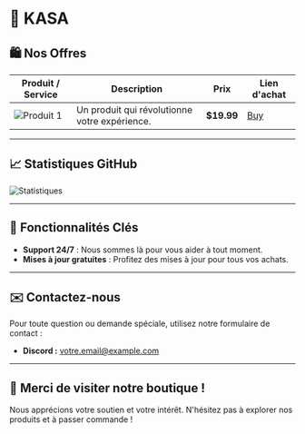 # 🥷 **KASA**

## 🛍️ Nos Offres

| Produit / Service        | Description                                         | Prix      | Lien d'achat         |
|-------------------------|-----------------------------------------------------|-----------|-----------------------|
| ![Produit 1](https://via.placeholder.com/100) | Un produit qui révolutionne votre expérience. | **$19.99** |     [Buy](lien_vers_le_produit_1) |

---

## 📈 Statistiques GitHub

![Statistiques](https://github-readme-stats.vercel.app/api?username=skyssy&show_icons=true&theme=radical)

---

## 🔑 Fonctionnalités Clés

- **Support 24/7** : Nous sommes là pour vous aider à tout moment.
- **Mises à jour gratuites** : Profitez des mises à jour pour tous vos achats.

---

## ✉️ Contactez-nous

Pour toute question ou demande spéciale, utilisez notre formulaire de contact :

- **Discord :** [votre.email@example.com](mailto:votre.email@example.com)

---

## 🙏 Merci de visiter notre boutique !

Nous apprécions votre soutien et votre intérêt. N'hésitez pas à explorer nos produits et à passer commande !
